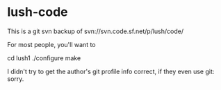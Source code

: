 # lush-code
This is a git svn backup of svn://svn.code.sf.net/p/lush/code/

For most people, you'll want to 

cd lush1
./configure
make


I didn't try to get the author's git profile info correct, if they even use git: sorry.
